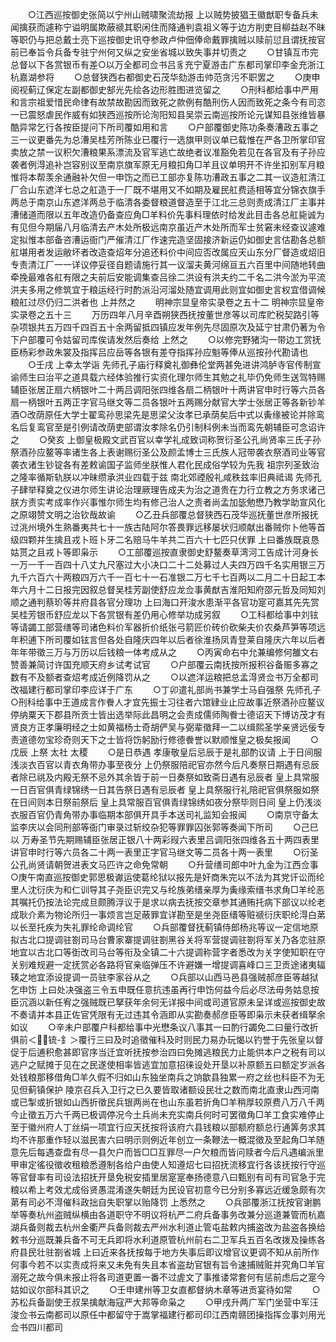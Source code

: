 <!-- { "loadSidebar": true } -->
　　○江西巡按御史张简以宁州山贼啸聚流劫报  上以贼势披猖王徽猷职专备兵未闻擒获而遽称宁谥明属欺蔽禠其职闲住而降通判袁祖义等于边方削吏目柳益赵不昧等职仍与把总戴士亮下巡按御史讯夺参政卢仲佃俸命戴罪擒贼以赎前愆且谓抚按官前已奉旨令兵备专驻宁州何又纵之安坐省城以致失事并切责之
　　○甘镇互市完总督以下各赏银币有差○以万全都司佥书吕豸充宁夏游击广东都司掌印李金充浙江杭嘉湖参将
　　○总督狭西右都御史石茂华劾游击帅范贪污不职罢之
　　○庚申阅视蓟辽保定左副都御史郜光先绘各边形胜图进览留之
　　○刑科都给事中严用和言宗祖爱惜民命律有故禁故勘因而致死之款例有酷刑伤人因而致死之条今有司恣一已震怒虐民作威有如狭西巡按所论洵阳知县吴崇云南巡按所论元谋知县张维皆暴酷异常乞行各按臣提问下所司覆如用和言
　　○户部覆御史陈功条奏漕政五事之三一议更番先为总漕吴桂芳所陈业已覆行一选旗甲则议单已载惟在严各卫所掌印官卖放之禁一议积欠漕粮果系漂流及官军逃亡故绝者议准豁免若见在各官及有子孙应袭者例淂追补岂容别议至南京旗军原无月粮扣角□羊且议单明开不许坐扣别军月粮惟将本帮羡余通融补欠但一申饬之而已工部亦复陈功漕政五事之二其一议造舡清江厂合山东遮洋七总之舡造于一厂既不堪用又不如期及雇民舡费适相等宜分锦衣旗手两总于南京山东遮洋两总于临清各委督粮道督造至于江北三总则责成清江厂主事并漕储道而限以五年改造仍备查应角□羊料价先事料理依时给发此目击各总舡毙诚为有见但今期届八月临清去产木处所极远南京虽近产木处所而军士贫窘未经查议遽难定拟惟本部备咨漕运衙门严催清江厂作速完造坚固接济新运仍如御史言估勘各总额舡堪用者发运敝坏者改造查炤年分追还料价中间应否改属应天山东分厂督造或炤旧专责清江厂一一详议停妥径自题请施行其一议溜夫黄河绵亘五六百里中间随地转曲牵挽最难各舡有限之夫前后安能调集查吕徐二洪设有洪夫约二千名二洪今淤为平流洪夫多用之修筑宜于粮运经行时酌派沿河溜处随宜调用此则宜如御史言权宜借调候粮舡过尽仍归二洪者也  上并然之
　　明神宗显皇帝实录卷之五十二
明神宗显皇帝实录卷之五十三
　　万历四年八月辛酉朔狭西抚按董世彦等以司库贮税契路引等杂项银共五万四千四百五十余两留抵四镇应发年例先尽固原次及延宁甘肃仍著为令下户部覆可令姑留司库俟请发然后奏给  上然之
　　○以修完野猪沟一带边工赏抚臣杨彩参政朱裳及指挥吕应岳等各银有差夺指挥孙应魁等俸从巡按孙代勘请也
　　○壬戌  上幸太学诣  先师孔子庙行释奠礼御彝伦堂两甚免进讲鸿胪寺官传制宣谕师生曰治平之道具载六经体验推行实资化理尔师生其勉之礼毕仍免师生送驾特赐辅臣张居正扇六柄银叶二十两吕调阳张四维各扇二柄银叶十两讲官申时行等六员各扇一柄银叶五两正字官马继文等二员各银叶五两赐分献官大学士张居正等各新钞羊酒○改荫原任大学士翟鸾孙思梁先是思梁父汝孝已承荫矣后中式以夤缘被论并除鸾名后复鸾官至是引例请改荫吏部谓汝孝除名仍引制科例未当而鸾先朝辅臣可念诏许之
　　○癸亥  上御皇极殿文武百官以幸学礼成致词称贺衍圣公孔尚贤率三氏子孙祭酒孙应鳌等率诸生各上表谢赐衍圣公及颜孟博士三氏族人冠带袭衣祭酒司业等官袭衣诸生钞锭各有差敕谕国子监师坐朕惟人君化民成俗学较为先我  祖宗列圣致治之隆率循斯轨朕以冲昧缵承洪业四载于兹  南北郊禋殷礼咸秩兹率旧典祗谒  先师孔子肆举释奠之仪进尔师生讲论治理厥理告成夫为治之道贵在力行立教之方务求诸己朕方责实考成率作兴事惟尔师生均有修己治人之责者尚孟加毖勉懋乃教学助宣风化之原翊赞文明之治钦哉故谕
　　○乙丑兵部覆总督狭西石茂华巡抚董世彦所报抚过洮州境外生熟番夷共七十一族古陆阿尔答畏罪远移屡状归顺献出番贼你卜他等首级四颗并生擒且戎卜班卜牙二名赔马牛羊共二百六十七匹只伏罪  上曰番族既哀恳姑贳之且戎卜等即枭示
　　○工部覆巡按直隶御史舒鳌奏草湾河工告成计河身长一万一千一百四十八丈九尺塞过大小决口二十二处募过人夫四万四千名实用银三万九千六百六十两粮四万六千一百七十一石准银二万七千七百两以二月二十日起工本年六月十二日报完因叙总督吴桂芳副使舒应龙佥事黄猷吉淮阳知府邵元哲及同知刘顺之通判蔡玠等并府县各官分理功  上曰海口开浚水患渐平各官功寔可嘉其先先赏吴桂芳银币舒应龙以下各赏银有差仍用心修举功成另叙
　　○工科都给事中刘铉等请蠲工部营缮等司诸色料价军器折价纸张弓箭匠价砖价砍柴夫价农桑芦笋等项远年积逋下所司覆如铉言但各处自隆庆四年以后者徐淮扬凤青登莱自隆庆六年以后者年年带徵三万与万历以后钱粮一体考成从之
　　○丙寅命右中允兼编修何雒文右赞善兼简讨许国充顺天府乡试考试官
　　○户部覆云南抚按所报积谷备赈多寡之数有不及额者查炤考成近例降罚从之
　　○以遮洋运粮把总孟淂贤佥书万全都司改福建行都司掌印李应详于广东
　　○丁卯遣礼部尚书兼学士马自强祭  先师孔子○刑科给事中王道成言作餋人才宜先振士习往者六馆肄业止应故事近祭酒孙应鳌议停纳粟天下郡县所贡士皆出选举际此昌明之会责成儒师陶餋士德诏天下博访茂才有贤良方正孝廉明经之士如黄福杨士奇胡俨吴与弼辈徵拜一二以缉熙圣学亲贤远佞专责道德勿宝珍奇则天下之士皆将饬躬励行修德餋誉以默顺惟皇之极矣报闻
　　○戊辰  上祭  太社  太稷
　　○是日恭遇  孝康敬皇后忌辰于是礼部酌议请  上于日间服浅淡衣百官以青衣角带办事至夜分  上仍祭服陪祀官亦然今后凡奏祭日期遇有忌辰者除已祧及内殿无祭不忌外其余皆于前一日奏祭如致斋日遇有忌辰者  皇上具常服一日百官俱青绿锦绣一日其告祭日遇有忌辰者  皇上具祭服行礼陪祀官俱祭服如祭在日间则本日祭前祭后  皇上具常服百官俱青绿锦绣如夜分祭毕则日间  皇上仍浅淡衣服百官仍青角带办事临期本部俱开具手本送司礼监知会报闻
　　○南京守备太监李庆以会同刑部等衙门审录过斩绞杂犯等罪罪囚张郭等奏闻下所司
　　○己巳以  万寿圣节先期赐辅臣张居正银八十两彩叚六表里吕调阳张四维各五十两四表里讲官申时行等六员各二十两一表里正字官马继文等二员各十两一表里
　　○衍圣公孔尚贤请朝贺进表文马匹许之命免常朝
　　○升营缮司郎中叶九金为江西佥事○庚午南直巡按御史郭思极谳运使葛纶狱以报先是奸商朱完以不法为其党讦讼而纶里人沈衍庆为和仁训导其子尧臣识完又与纶族弟缙亲厚为夤缘索缙书求角□羊纶恶其嘱托仍按法论完成旦颇腾浮议于是求以病去抚按交章参其通贿托病下部议以纶老成耿介素为物论所归一事烦言岂足蔽罪宜详勘至是坐尧臣缙等赃禠衍庆职纶淂白苐以长至托疾为失礼罪纶命调纶官
　　○兵部覆督抚蓟镇侍郎杨兆等议一定信地原拟古北口提调驻劄司马台曹家寨提调驻劄黑谷关将军营提调驻劄将军关乃各恋驻原地宜以古北口等衘改司马台等衔及全镇二十六提调称营字者悉改为关字使知职在守关别难规避一定抚赏必各路将官亲临弹压不许避嫌一增提调喜峰口三卫贡途诸夷辐辏之地宜添设提调一员驻李家谷从之
　　○兵部以山西马邑县强贼郝彦臣等越狱乞申饬  上曰处决强盗三令五申既任意抗违虽再行申饬何益今后必尽法毋务姑息按臣沉涵以新任宥之强贼既已拏获年余何无详报中间或司道官原未呈详或巡按御史故不奏请并本县正佐官凭限有无过违其令涵即从实勘奏郝彦臣等即枭示未获者缉拏余如议
　　○辛未户部覆户科都给事中光懋条议八事其一曰酌行蠲免二曰量行改折俱前＜锍-釒＞覆行三曰及时追徵催科及时则民力易办玩愒以钓誉于先张皇以督促于后逋积愈甚即官序当迁宜听抚按参治四曰免摊逃粮民力止能供本户之税有司以逃户之赋摊于见在之民遂使相率皆逃宜加意招徕设处开垦以补原额五曰额定岁派各处钱粮那移借角□羊久假不归如山东独坐南兵之饷歙县独累一府之丝也科臣不为无见但蓟镇保护  陵京召兵入卫行之已久要皆取诸额设民壮之数而南北直隶山西河南或已掣或折银如山西折徵民兵银两尚在也山东虽若折角□羊稍厚较原费八万八千两今止徵五万六千两已极调停况今土兵尚未充实南兵何时可罢徵角□羊工食实难停止至于徽州府人丁丝绢一项宜行应天抚按将该府六县钱粮以部额府额总行通筭务求其均不许那重作轻以滋民害六曰明示则例近年创立一条鞭法一概混徵及至起角□羊随意先后每遇查盘有尽一县欠户而皆□□互罪尽一户欠粮而皆问赎者今后凡遇编派里甲审定徭役徵收租粮悉遵制各给户由使人知遵炤七曰招抚流移宜行各该抚按行守巡等官督率有司设法招抚开垦免税安插里居寔寔奉扬德意八曰甄别有司有司官急于完粮以希上考效尤成俗贤愚混淆遂失朝廷为民设官初意今已分别多寡远近缓急颇有次苐有司必不淂催科政拙自失职掌以贻降罚  上悉然之
　　○兵部覆浙江抚按官谢鹏举等奏杭州盗贼纵横由各道职守不明议将杭严二府兵备事务改兼分巡道兼管而杭嘉湖兵备则裁去杭州金衢严兵备则裁去严州水利道止管屯盐敕内捕盗改为盐盗各换给敕书分巡既兼兵备不可无兵即将水利道原管杭州前右二卫军兵五百名改拨及操练各府县民壮驻劄省城  上曰近来各抚按每于地方失事后即议增官议更调不知从前所作何事今若不以实责成将来又未免有失且本省盗劫官银有旨令速捕贼赃并究角□羊官溺死之故今俱未报止将各司道更置一番不过虗文了事推诿常套何有惩前虑后之寔今姑如议尔部科其识之
　　○壬申建州等卫女直都督纳木章等进贡宴待如常
　　○苏松兵备副使王叔杲擒献海寇严大邦等命枭之
　　○甲戌升两广军门坐营中军汪浚佥书云南都司以原任中都留守于嵩掌福建行都司印江西南赣团操指挥佥事刘用光佥书四川都司
